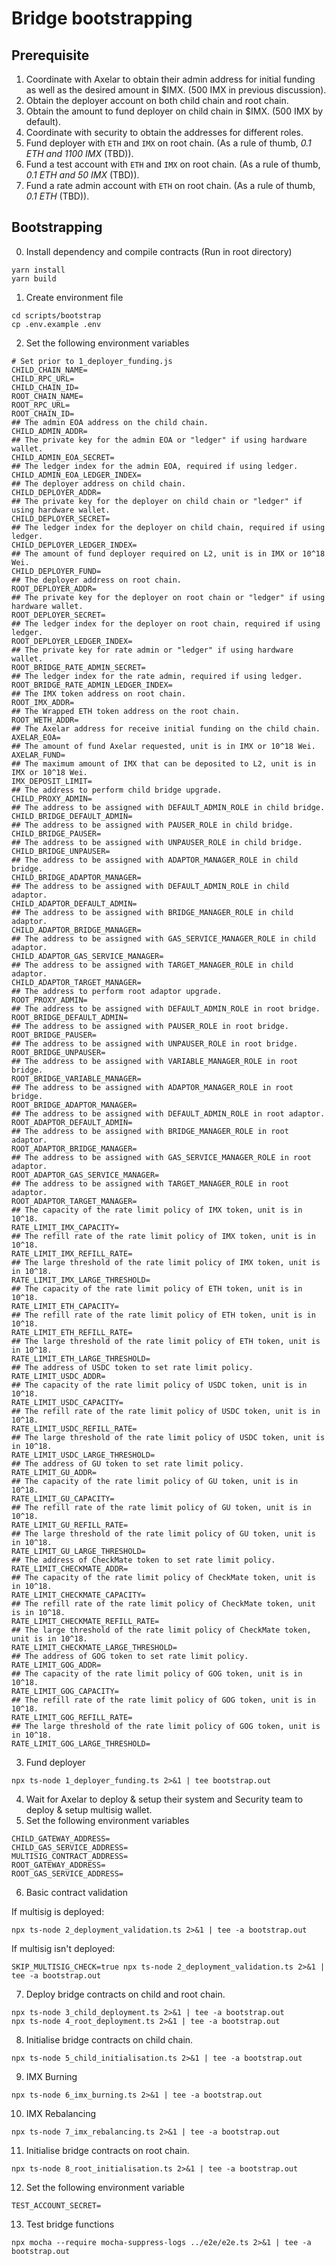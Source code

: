 # Bridge bootstrapping

## Prerequisite
1. Coordinate with Axelar to obtain their admin address for initial funding as well as the desired amount in $IMX. (500 IMX in previous discussion).
2. Obtain the deployer account on both child chain and root chain.
3. Obtain the amount to fund deployer on child chain in $IMX. (500 IMX by default).
4. Coordinate with security to obtain the addresses for different roles.
5. Fund deployer with `ETH` and `IMX` on root chain. (As a rule of thumb, _0.1 ETH and 1100 IMX_ (TBD)).
6. Fund a test account with `ETH` and `IMX` on root chain. (As a rule of thumb, _0.1 ETH and 50 IMX_ (TBD)).
7. Fund a rate admin account with `ETH` on root chain. (As a rule of thumb, _0.1 ETH_ (TBD)).


## Bootstrapping
0. Install dependency and compile contracts (Run in root directory)
```
yarn install
yarn build
```
1. Create environment file
```
cd scripts/bootstrap
cp .env.example .env
```
2. Set the following environment variables
```
# Set prior to 1_deployer_funding.js
CHILD_CHAIN_NAME=
CHILD_RPC_URL=
CHILD_CHAIN_ID=
ROOT_CHAIN_NAME=
ROOT_RPC_URL=
ROOT_CHAIN_ID=
## The admin EOA address on the child chain.
CHILD_ADMIN_ADDR=
## The private key for the admin EOA or "ledger" if using hardware wallet.
CHILD_ADMIN_EOA_SECRET=
## The ledger index for the admin EOA, required if using ledger.
CHILD_ADMIN_EOA_LEDGER_INDEX=
## The deployer address on child chain.
CHILD_DEPLOYER_ADDR=
## The private key for the deployer on child chain or "ledger" if using hardware wallet.
CHILD_DEPLOYER_SECRET=
## The ledger index for the deployer on child chain, required if using ledger.
CHILD_DEPLOYER_LEDGER_INDEX=
## The amount of fund deployer required on L2, unit is in IMX or 10^18 Wei.
CHILD_DEPLOYER_FUND=
## The deployer address on root chain.
ROOT_DEPLOYER_ADDR=
## The private key for the deployer on root chain or "ledger" if using hardware wallet.
ROOT_DEPLOYER_SECRET=
## The ledger index for the deployer on root chain, required if using ledger.
ROOT_DEPLOYER_LEDGER_INDEX=
## The private key for rate admin or "ledger" if using hardware wallet.
ROOT_BRIDGE_RATE_ADMIN_SECRET=
## The ledger index for the rate admin, required if using ledger.
ROOT_BRIDGE_RATE_ADMIN_LEDGER_INDEX=
## The IMX token address on root chain.
ROOT_IMX_ADDR=
## The Wrapped ETH token address on the root chain.
ROOT_WETH_ADDR=
## The Axelar address for receive initial funding on the child chain.
AXELAR_EOA=
## The amount of fund Axelar requested, unit is in IMX or 10^18 Wei.
AXELAR_FUND=
## The maximum amount of IMX that can be deposited to L2, unit is in IMX or 10^18 Wei.
IMX_DEPOSIT_LIMIT=
## The address to perform child bridge upgrade.
CHILD_PROXY_ADMIN=
## The address to be assigned with DEFAULT_ADMIN_ROLE in child bridge.
CHILD_BRIDGE_DEFAULT_ADMIN=
## The address to be assigned with PAUSER_ROLE in child bridge.
CHILD_BRIDGE_PAUSER=
## The address to be assigned with UNPAUSER_ROLE in child bridge.
CHILD_BRIDGE_UNPAUSER=
## The address to be assigned with ADAPTOR_MANAGER_ROLE in child bridge.
CHILD_BRIDGE_ADAPTOR_MANAGER=
## The address to be assigned with DEFAULT_ADMIN_ROLE in child adaptor.
CHILD_ADAPTOR_DEFAULT_ADMIN=
## The address to be assigned with BRIDGE_MANAGER_ROLE in child adaptor.
CHILD_ADAPTOR_BRIDGE_MANAGER=
## The address to be assigned with GAS_SERVICE_MANAGER_ROLE in child adaptor.
CHILD_ADAPTOR_GAS_SERVICE_MANAGER=
## The address to be assigned with TARGET_MANAGER_ROLE in child adaptor.
CHILD_ADAPTOR_TARGET_MANAGER=
## The address to perform root adaptor upgrade.
ROOT_PROXY_ADMIN=
## The address to be assigned with DEFAULT_ADMIN_ROLE in root bridge.
ROOT_BRIDGE_DEFAULT_ADMIN=
## The address to be assigned with PAUSER_ROLE in root bridge.
ROOT_BRIDGE_PAUSER=
## The address to be assigned with UNPAUSER_ROLE in root bridge.
ROOT_BRIDGE_UNPAUSER=
## The address to be assigned with VARIABLE_MANAGER_ROLE in root bridge.
ROOT_BRIDGE_VARIABLE_MANAGER=
## The address to be assigned with ADAPTOR_MANAGER_ROLE in root bridge.
ROOT_BRIDGE_ADAPTOR_MANAGER=
## The address to be assigned with DEFAULT_ADMIN_ROLE in root adaptor.
ROOT_ADAPTOR_DEFAULT_ADMIN=
## The address to be assigned with BRIDGE_MANAGER_ROLE in root adaptor.
ROOT_ADAPTOR_BRIDGE_MANAGER=
## The address to be assigned with GAS_SERVICE_MANAGER_ROLE in root adaptor.
ROOT_ADAPTOR_GAS_SERVICE_MANAGER=
## The address to be assigned with TARGET_MANAGER_ROLE in root adaptor.
ROOT_ADAPTOR_TARGET_MANAGER=
## The capacity of the rate limit policy of IMX token, unit is in 10^18.
RATE_LIMIT_IMX_CAPACITY=
## The refill rate of the rate limit policy of IMX token, unit is in 10^18.
RATE_LIMIT_IMX_REFILL_RATE=
## The large threshold of the rate limit policy of IMX token, unit is in 10^18.
RATE_LIMIT_IMX_LARGE_THRESHOLD=
## The capacity of the rate limit policy of ETH token, unit is in 10^18.
RATE_LIMIT_ETH_CAPACITY=
## The refill rate of the rate limit policy of ETH token, unit is in 10^18.
RATE_LIMIT_ETH_REFILL_RATE=
## The large threshold of the rate limit policy of ETH token, unit is in 10^18.
RATE_LIMIT_ETH_LARGE_THRESHOLD=
## The address of USDC token to set rate limit policy.
RATE_LIMIT_USDC_ADDR=
## The capacity of the rate limit policy of USDC token, unit is in 10^18.
RATE_LIMIT_USDC_CAPACITY=
## The refill rate of the rate limit policy of USDC token, unit is in 10^18.
RATE_LIMIT_USDC_REFILL_RATE=
## The large threshold of the rate limit policy of USDC token, unit is in 10^18.
RATE_LIMIT_USDC_LARGE_THRESHOLD=
## The address of GU token to set rate limit policy.
RATE_LIMIT_GU_ADDR=
## The capacity of the rate limit policy of GU token, unit is in 10^18.
RATE_LIMIT_GU_CAPACITY=
## The refill rate of the rate limit policy of GU token, unit is in 10^18.
RATE_LIMIT_GU_REFILL_RATE=
## The large threshold of the rate limit policy of GU token, unit is in 10^18.
RATE_LIMIT_GU_LARGE_THRESHOLD=
## The address of CheckMate token to set rate limit policy.
RATE_LIMIT_CHECKMATE_ADDR=
## The capacity of the rate limit policy of CheckMate token, unit is in 10^18.
RATE_LIMIT_CHECKMATE_CAPACITY=
## The refill rate of the rate limit policy of CheckMate token, unit is in 10^18.
RATE_LIMIT_CHECKMATE_REFILL_RATE=
## The large threshold of the rate limit policy of CheckMate token, unit is in 10^18.
RATE_LIMIT_CHECKMATE_LARGE_THRESHOLD=
## The address of GOG token to set rate limit policy.
RATE_LIMIT_GOG_ADDR=
## The capacity of the rate limit policy of GOG token, unit is in 10^18.
RATE_LIMIT_GOG_CAPACITY=
## The refill rate of the rate limit policy of GOG token, unit is in 10^18.
RATE_LIMIT_GOG_REFILL_RATE=
## The large threshold of the rate limit policy of GOG token, unit is in 10^18.
RATE_LIMIT_GOG_LARGE_THRESHOLD=
```
3. Fund deployer
```
npx ts-node 1_deployer_funding.ts 2>&1 | tee bootstrap.out
```
4. Wait for Axelar to deploy & setup their system and Security team to deploy & setup multisig wallet.
5. Set the following environment variables
```
CHILD_GATEWAY_ADDRESS=
CHILD_GAS_SERVICE_ADDRESS=
MULTISIG_CONTRACT_ADDRESS=
ROOT_GATEWAY_ADDRESS=
ROOT_GAS_SERVICE_ADDRESS=
```
6. Basic contract validation

If multisig is deployed:
```
npx ts-node 2_deployment_validation.ts 2>&1 | tee -a bootstrap.out
```
If multisig isn't deployed:
```
SKIP_MULTISIG_CHECK=true npx ts-node 2_deployment_validation.ts 2>&1 | tee -a bootstrap.out
```
7. Deploy bridge contracts on child and root chain.
```
npx ts-node 3_child_deployment.ts 2>&1 | tee -a bootstrap.out
npx ts-node 4_root_deployment.ts 2>&1 | tee -a bootstrap.out
```
8. Initialise bridge contracts on child chain.
```
npx ts-node 5_child_initialisation.ts 2>&1 | tee -a bootstrap.out
```
9. IMX Burning
```
npx ts-node 6_imx_burning.ts 2>&1 | tee -a bootstrap.out
```
10. IMX Rebalancing
```
npx ts-node 7_imx_rebalancing.ts 2>&1 | tee -a bootstrap.out
```
11. Initialise bridge contracts on root chain.
```
npx ts-node 8_root_initialisation.ts 2>&1 | tee -a bootstrap.out
```
12. Set the following environment variable
```
TEST_ACCOUNT_SECRET=
```
13. Test bridge functions
```
npx mocha --require mocha-suppress-logs ../e2e/e2e.ts 2>&1 | tee -a bootstrap.out
```